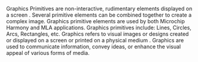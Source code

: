 Graphics Primitives are non-interactive, rudimentary elements displayed on a screen . Several primitive elements can be combined together to create a complex image. Graphics primitive elements are used by both Microchip Harmony and MLA applications. Graphics primitives include: Lines, Circles, Arcs, Rectangles, etc.
Graphics refers to visual images or designs created or displayed on a screen or printed on a physical medium . Graphics are used to communicate information, convey ideas, or enhance the visual appeal of various forms of media.

